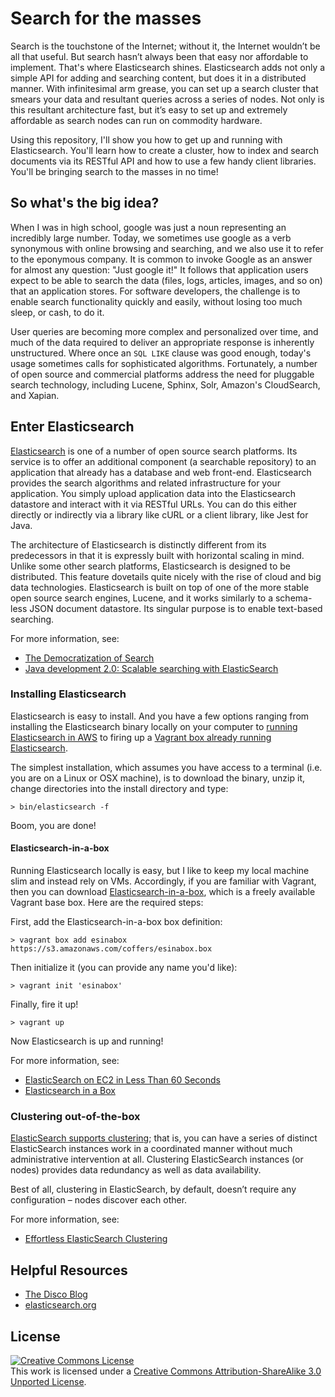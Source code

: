 # Search for the masses

Search is the touchstone of the Internet; without it, the Internet wouldn’t be all that useful. But search hasn’t always been that easy nor affordable to implement. That's where Elasticsearch shines. Elasticsearch adds not only a simple API for adding and searching content, but does it in a distributed manner. With infinitesimal arm grease, you can set up a search cluster that smears your data and resultant queries across a series of nodes. Not only is this resultant architecture fast, but it’s easy to set up and extremely affordable as search nodes can run on commodity hardware. 

Using this repository, I'll show you how to get up and running with Elasticsearch. You'll learn how to create a cluster, how to index and search documents via its RESTful API and how to use a few handy client libraries. You'll be bringing search to the masses in no time!

## So what's the big idea?

When I was in high school, google was just a noun representing an incredibly large number. Today, we sometimes use google as a verb synonymous with online browsing and searching, and we also use it to refer to the eponymous company. It is common to invoke Google as an answer for almost any question: "Just google it!" It follows that application users expect to be able to search the data (files, logs, articles, images, and so on) that an application stores. For software developers, the challenge is to enable search functionality quickly and easily, without losing too much sleep, or cash, to do it.

User queries are becoming more complex and personalized over time, and much of the data required to deliver an appropriate response is inherently unstructured. Where once an `SQL LIKE` clause was good enough, today's usage sometimes calls for sophisticated algorithms. Fortunately, a number of open source and commercial platforms address the need for pluggable search technology, including Lucene, Sphinx, Solr, Amazon's CloudSearch, and Xapian. 

## Enter Elasticsearch

[Elasticsearch](http://www.elasticsearch.org/) is one of a number of open source search platforms. Its service is to offer an additional component (a searchable repository) to an application that already has a database and web front-end. Elasticsearch provides the search algorithms and related infrastructure for your application. You simply upload application data into the Elasticsearch datastore and interact with it via RESTful URLs. You can do this either directly or indirectly via a library like cURL or a client library, like Jest for Java.

The architecture of Elasticsearch is distinctly different from its predecessors in that it is expressly built with horizontal scaling in mind. Unlike some other search platforms, Elasticsearch is designed to be distributed. This feature dovetails quite nicely with the rise of cloud and big data technologies. Elasticsearch is built on top of one of the more stable open source search engines, Lucene, and it works similarly to a schema-less JSON document datastore. Its singular purpose is to enable text-based searching.

For more information, see:

  * [The Democratization of Search](http://thediscoblog.com/blog/2013/05/14/the-democratization-of-search/)
  * [Java development 2.0: Scalable searching with ElasticSearch](http://www.ibm.com/developerworks/java/library/j-javadev2-24/index.html?ca=drs-)

### Installing Elasticsearch

Elasticsearch is easy to install. And you have a few options ranging from installing the Elasticsearch binary locally on your computer to [running Elasticsearch in AWS](http://thediscoblog.com/blog/2013/05/17/elasticsearch-on-ec2-in-less-than-60-seconds/) to firing up a [Vagrant box already running Elasticsearch](http://thediscoblog.com/blog/2013/11/25/elasticsearch-in-a-box/). 

The simplest installation, which assumes you have access to a terminal (i.e. you are on a Linux or OSX machine), is to download the binary, unzip it, change directories into the install directory and type:

``` 
> bin/elasticsearch -f
```

Boom, you are done!

#### Elasticsearch-in-a-box

Running Elasticsearch locally is easy, but I like to keep my local machine slim and instead rely on VMs. Accordingly, if you are familiar with Vagrant, then you can download [Elasticsearch-in-a-box](https://github.com/aglover/coffer), which is a freely available Vagrant base box. Here are the required steps:

First, add the Elasticsearch-in-a-box box definition:

```
> vagrant box add esinabox https://s3.amazonaws.com/coffers/esinabox.box
```

Then initialize it (you can provide any name you'd like):

```
> vagrant init 'esinabox'
```

Finally, fire it up!

```
> vagrant up
```

Now Elasticsearch is up and running!

For more information, see:

  * [ElasticSearch on EC2 in Less Than 60 Seconds](http://thediscoblog.com/blog/2013/05/17/elasticsearch-on-ec2-in-less-than-60-seconds/)
  * [Elasticsearch in a Box](http://thediscoblog.com/blog/2013/11/25/elasticsearch-in-a-box/)

### Clustering out-of-the-box

[ElasticSearch supports clustering](http://thediscoblog.com/blog/2013/09/03/effortless-elasticsearch-clustering/); that is, you can have a series of distinct ElasticSearch instances work in a coordinated manner without much administrative intervention at all. Clustering ElasticSearch instances (or nodes) provides data redundancy as well as data availability.

Best of all, clustering in ElasticSearch, by default, doesn’t require any configuration – nodes discover each other.

For more information, see:

  * [Effortless ElasticSearch Clustering](http://thediscoblog.com/blog/2013/09/03/effortless-elasticsearch-clustering/)

## Helpful Resources

  * [The Disco Blog](http://thediscoblog.com/)
  * [elasticsearch.org](http://www.elasticsearch.org/)


## License

<a rel="license" href="http://creativecommons.org/licenses/by-sa/3.0/deed.en_US"><img alt="Creative Commons License" style="border-width:0" src="http://i.creativecommons.org/l/by-sa/3.0/88x31.png" /></a><br />This work is licensed under a <a rel="license" href="http://creativecommons.org/licenses/by-sa/3.0/deed.en_US">Creative Commons Attribution-ShareAlike 3.0 Unported License</a>.    
